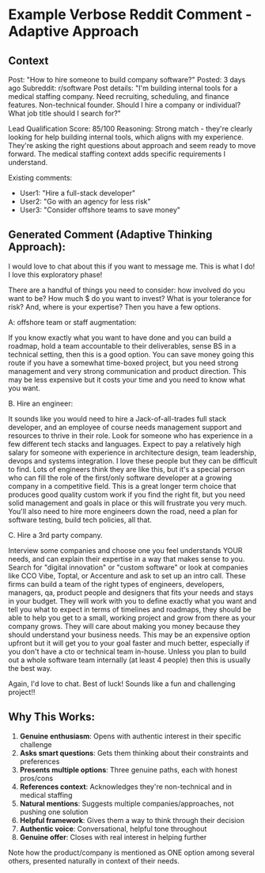 # Example Verbose Reddit Comment - Adaptive Approach

## Context
Post: "How to hire someone to build company software?"
Posted: 3 days ago
Subreddit: r/software
Post details: "I'm building internal tools for a medical staffing company. Need recruiting, scheduling, and finance features. Non-technical founder. Should I hire a company or individual? What job title should I search for?"

Lead Qualification Score: 85/100
Reasoning: Strong match - they're clearly looking for help building internal tools, which aligns with my experience. They're asking the right questions about approach and seem ready to move forward. The medical staffing context adds specific requirements I understand.

Existing comments:
- User1: "Hire a full-stack developer"
- User2: "Go with an agency for less risk"
- User3: "Consider offshore teams to save money"

## Generated Comment (Adaptive Thinking Approach):

I would love to chat about this if you want to message me. This is what I do! I love this exploratory phase!

There are a handful of things you need to consider: how involved do you want to be? How much $ do you want to invest? What is your tolerance for risk? And, where is your expertise? Then you have a few options.

A: offshore team or staff augmentation:

If you know exactly what you want to have done and you can build a roadmap, hold a team accountable to their deliverables, sense BS in a technical setting, then this is a good option. You can save money going this route if you have a somewhat time-boxed project, but you need strong management and very strong communication and product direction. This may be less expensive but it costs your time and you need to know what you want.

B. Hire an engineer:

It sounds like you would need to hire a Jack-of-all-trades full stack developer, and an employee of course needs management support and resources to thrive in their role. Look for someone who has experience in a few different tech stacks and languages. Expect to pay a relatively high salary for someone with experience in architecture design, team leadership, devops and systems integration. I love these people but they can be difficult to find. Lots of engineers think they are like this, but it's a special person who can fill the role of the first/only software developer at a growing company in a competitive field. This is a great longer term choice that produces good quality custom work if you find the right fit, but you need solid management and goals in place or this will frustrate you very much. You'll also need to hire more engineers down the road, need a plan for software testing, build tech policies, all that.

C. Hire a 3rd party company.

Interview some companies and choose one you feel understands YOUR needs, and can explain their expertise in a way that makes sense to you. Search for "digital innovation" or "custom software" or look at companies like CCO Vibe, Toptal, or Accenture and ask to set up an intro call. These firms can build a team of the right types of engineers, developers, managers, qa, product people and designers that fits your needs and stays in your budget. They will work with you to define exactly what you want and tell you what to expect in terms of timelines and roadmaps, they should be able to help you get to a small, working project and grow from there as your company grows. They will care about making you money because they should understand your business needs. This may be an expensive option upfront but it will get you to your goal faster and much better, especially if you don't have a cto or technical team in-house. Unless you plan to build out a whole software team internally (at least 4 people) then this is usually the best way.

Again, I'd love to chat. Best of luck! Sounds like a fun and challenging project!!

## Why This Works:

1. **Genuine enthusiasm**: Opens with authentic interest in their specific challenge
2. **Asks smart questions**: Gets them thinking about their constraints and preferences
3. **Presents multiple options**: Three genuine paths, each with honest pros/cons
4. **References context**: Acknowledges they're non-technical and in medical staffing
5. **Natural mentions**: Suggests multiple companies/approaches, not pushing one solution
6. **Helpful framework**: Gives them a way to think through their decision
7. **Authentic voice**: Conversational, helpful tone throughout
8. **Genuine offer**: Closes with real interest in helping further

Note how the product/company is mentioned as ONE option among several others, presented naturally in context of their needs. 